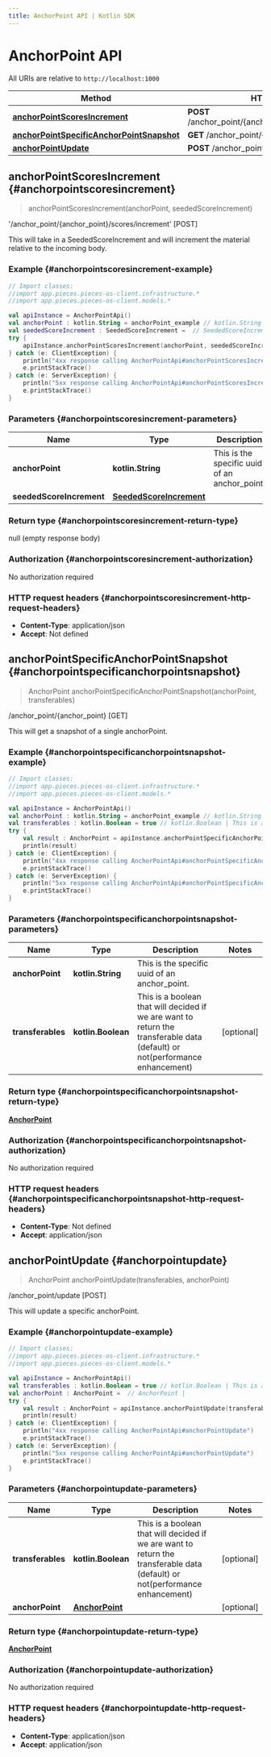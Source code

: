 ```yaml
---
title: AnchorPoint API | Kotlin SDK
---
```


# AnchorPoint API

All URIs are relative to `http://localhost:1000`

Method | HTTP request | Description
------------- | ------------- | -------------
[**anchorPointScoresIncrement**](#anchorpointscoresincrement) | **POST** /anchor_point/\{anchor_point\}/scores/increment | '/anchor_point/\{anchor_point\}/scores/increment' [POST]
[**anchorPointSpecificAnchorPointSnapshot**](#anchorpointspecificanchorpointsnapshot) | **GET** /anchor_point/\{anchor_point\} | /anchor_point/\{anchor_point\} [GET]
[**anchorPointUpdate**](#anchorpointupdate) | **POST** /anchor_point/update | /anchor_point/update [POST]


## **anchorPointScoresIncrement** {#anchorpointscoresincrement}
> anchorPointScoresIncrement(anchorPoint, seededScoreIncrement)

&#39;/anchor_point/\{anchor_point\}/scores/increment&#39; [POST]

This will take in a SeededScoreIncrement and will increment the material relative to the incoming body.

### Example {#anchorpointscoresincrement-example}
```kotlin
// Import classes:
//import app.pieces.pieces-os-client.infrastructure.*
//import app.pieces.pieces-os-client.models.*

val apiInstance = AnchorPointApi()
val anchorPoint : kotlin.String = anchorPoint_example // kotlin.String | This is the specific uuid of an anchor_point.
val seededScoreIncrement : SeededScoreIncrement =  // SeededScoreIncrement | 
try {
    apiInstance.anchorPointScoresIncrement(anchorPoint, seededScoreIncrement)
} catch (e: ClientException) {
    println("4xx response calling AnchorPointApi#anchorPointScoresIncrement")
    e.printStackTrace()
} catch (e: ServerException) {
    println("5xx response calling AnchorPointApi#anchorPointScoresIncrement")
    e.printStackTrace()
}
```

### Parameters {#anchorpointscoresincrement-parameters}

Name | Type | Description  | Notes
------------- | ------------- | ------------- | -------------
 **anchorPoint** | **kotlin.String**| This is the specific uuid of an anchor_point. |
 **seededScoreIncrement** | [**SeededScoreIncrement**](../models/SeededScoreIncrement)|  | [optional]

### Return type {#anchorpointscoresincrement-return-type}

null (empty response body)

### Authorization {#anchorpointscoresincrement-authorization}

No authorization required

### HTTP request headers {#anchorpointscoresincrement-http-request-headers}

 - **Content-Type**: application/json
 - **Accept**: Not defined

## **anchorPointSpecificAnchorPointSnapshot** {#anchorpointspecificanchorpointsnapshot}
> AnchorPoint anchorPointSpecificAnchorPointSnapshot(anchorPoint, transferables)

/anchor_point/\{anchor_point\} [GET]

This will get a snapshot of a single anchorPoint.

### Example {#anchorpointspecificanchorpointsnapshot-example}
```kotlin
// Import classes:
//import app.pieces.pieces-os-client.infrastructure.*
//import app.pieces.pieces-os-client.models.*

val apiInstance = AnchorPointApi()
val anchorPoint : kotlin.String = anchorPoint_example // kotlin.String | This is the specific uuid of an anchor_point.
val transferables : kotlin.Boolean = true // kotlin.Boolean | This is a boolean that will decided if we are want to return the transferable data (default) or not(performance enhancement)
try {
    val result : AnchorPoint = apiInstance.anchorPointSpecificAnchorPointSnapshot(anchorPoint, transferables)
    println(result)
} catch (e: ClientException) {
    println("4xx response calling AnchorPointApi#anchorPointSpecificAnchorPointSnapshot")
    e.printStackTrace()
} catch (e: ServerException) {
    println("5xx response calling AnchorPointApi#anchorPointSpecificAnchorPointSnapshot")
    e.printStackTrace()
}
```

### Parameters {#anchorpointspecificanchorpointsnapshot-parameters}

Name | Type | Description  | Notes
------------- | ------------- | ------------- | -------------
 **anchorPoint** | **kotlin.String**| This is the specific uuid of an anchor_point. |
 **transferables** | **kotlin.Boolean**| This is a boolean that will decided if we are want to return the transferable data (default) or not(performance enhancement) | [optional]

### Return type {#anchorpointspecificanchorpointsnapshot-return-type}

[**AnchorPoint**](../models/AnchorPoint)

### Authorization {#anchorpointspecificanchorpointsnapshot-authorization}

No authorization required

### HTTP request headers {#anchorpointspecificanchorpointsnapshot-http-request-headers}

 - **Content-Type**: Not defined
 - **Accept**: application/json

## **anchorPointUpdate** {#anchorpointupdate}
> AnchorPoint anchorPointUpdate(transferables, anchorPoint)

/anchor_point/update [POST]

This will update a specific anchorPoint.

### Example {#anchorpointupdate-example}
```kotlin
// Import classes:
//import app.pieces.pieces-os-client.infrastructure.*
//import app.pieces.pieces-os-client.models.*

val apiInstance = AnchorPointApi()
val transferables : kotlin.Boolean = true // kotlin.Boolean | This is a boolean that will decided if we are want to return the transferable data (default) or not(performance enhancement)
val anchorPoint : AnchorPoint =  // AnchorPoint | 
try {
    val result : AnchorPoint = apiInstance.anchorPointUpdate(transferables, anchorPoint)
    println(result)
} catch (e: ClientException) {
    println("4xx response calling AnchorPointApi#anchorPointUpdate")
    e.printStackTrace()
} catch (e: ServerException) {
    println("5xx response calling AnchorPointApi#anchorPointUpdate")
    e.printStackTrace()
}
```

### Parameters {#anchorpointupdate-parameters}

Name | Type | Description  | Notes
------------- | ------------- | ------------- | -------------
 **transferables** | **kotlin.Boolean**| This is a boolean that will decided if we are want to return the transferable data (default) or not(performance enhancement) | [optional]
 **anchorPoint** | [**AnchorPoint**](../models/AnchorPoint)|  | [optional]

### Return type {#anchorpointupdate-return-type}

[**AnchorPoint**](../models/AnchorPoint)

### Authorization {#anchorpointupdate-authorization}

No authorization required

### HTTP request headers {#anchorpointupdate-http-request-headers}

 - **Content-Type**: application/json
 - **Accept**: application/json


